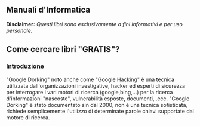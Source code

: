 ## Manuali d'Informatica

__Disclaimer:__ _Questi libri sono esclusivamente a fini informativi e per uso personale._

## Come cercare libri "GRATIS"?
### Introduzione
"Google Dorking" noto anche come "Google Hacking" è una tecnica utilizzata dall'organizzazioni investigative, hacker ed esperti di sicurezza per interrogare i vari motori di ricerca (google,bing,...) per la ricerca d'informazioni "nascoste", vulnerabilità esposte, documenti,..ecc. "Google Dorking" è stato documentato sin dal 2000, non è una tecnica sofisticata, richiede semplicemente l'utilizzo di determinate parole chiavi supportate dal motore di ricerca.
